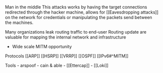 Man in the middle 
This attacks works by having the target connections redirected through the hacker machine, allows for [[Eavesdropping attacks]] on the network for  credentials or manipulating the packets send between the machines. 

Many organizations leak routing traffic to end-user 
Routing update are valuable for mapping the internal network and infrastructure 
 - Wide scale MITM opportunity 


Protocols 
[[ARP]]
[[HSRP]]
[[VRRP]]
[[OSPF]]
[[IPv6#^MITM]]

	
Tools
	- arspoof
	- cain & able
	- [[Ettercap]] 
	- [[Loki]]